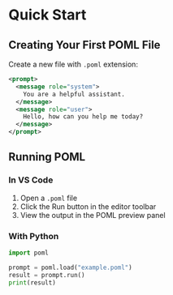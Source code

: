 # Quick Start

## Creating Your First POML File

Create a new file with `.poml` extension:

```xml
<prompt>
  <message role="system">
    You are a helpful assistant.
  </message>
  <message role="user">
    Hello, how can you help me today?
  </message>
</prompt>
```

## Running POML

### In VS Code

1. Open a `.poml` file
2. Click the Run button in the editor toolbar
3. View the output in the POML preview panel

### With Python

```python
import poml

prompt = poml.load("example.poml")
result = prompt.run()
print(result)
```